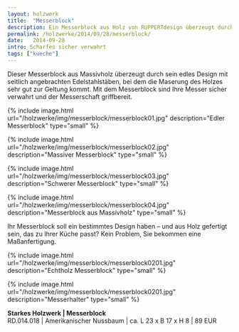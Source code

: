 ```yaml
---
layout: holzwerk
title:  "Messerblock"
description: Ein Messerblock aus Holz von RUPPERTdesign überzeugt durch sein edles Design. Ein Messerblock von RUPPERTdesign wird passend für Ihre Messer gefertigt.
permalink: /holzwerke/2014/09/28/messerblock/
date:   2014-09-28
intro: Scharfes sicher verwahrt
tags: ["kueche"]
---
```


Dieser Messerblock aus Massivholz überzeugt durch sein edles Design mit seitlich angebrachten Edelstahlstäben, 
bei dem die Maserung des Holzes sehr gut zur Geltung kommt. 
Mit dem Messerblock sind Ihre Messer sicher verwahrt und der Messerschaft griffbereit. 

{% include image.html url="/holzwerke/img/messerblock/messerblock01.jpg" description="Edler Messerblock" type="small" %}

{% include image.html url="/holzwerke/img/messerblock/messerblock02.jpg" description="Massiver Messerblock" type="small" %}

{% include image.html url="/holzwerke/img/messerblock/messerblock03.jpg" description="Schwerer Messerblock" type="small" %}

{% include image.html url="/holzwerke/img/messerblock/messerblock04.jpg" description="Messerblock aus Massivholz" type="small" %}

Ihr Messerblock soll ein bestimmtes Design haben – und aus Holz gefertigt sein, 
das zu Ihrer Küche passt? 
Kein Problem, Sie bekommen eine Maßanfertigung.

{% include image.html url="/holzwerke/img/messerblock/messerblock0201.jpg" description="Echtholz Messerblock" type="small" %}

{% include image.html url="/holzwerke/img/messerblock/messerblock0201.jpg" description="Messerhalter" type="small" %}

**Starkes Holzwerk \| Messerblock**   
	RD.014.018  \| 	Amerikanischer Nussbaum \| ca. L 23 x B 17 x H 8 \| 89 EUR

